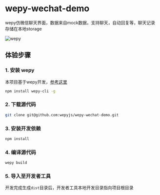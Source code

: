 # wepy-wechat-demo

wepy仿微信聊天界面，数据来自mock数据，支持聊天，自动回复等，聊天记录存储在本地storage

![wepy](https://cloud.githubusercontent.com/assets/2182004/20709814/5d84db68-b672-11e6-8576-8f489e02dc4b.gif)

## 体验步骤
### 1. 安装 wepy
本项目基于wepy开发，[参考这里](https://github.com/wepyjs/wepy)
```bash
npm install wepy-cli -g
```

### 2. 下载源代码
```bash
git clone git@github.com:wepyjs/wepy-wechat-demo.git
```

### 3. 安装开发依赖
```bash
npm install
```

### 4. 编译源代码
```bash
wepy build
```

### 5. 导入至开发者工具

开发完成生成`dist`目录后，开发者工具本地开发目录指向项目根目录